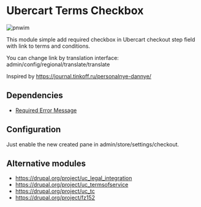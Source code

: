 # Ubercart Terms Checkbox

![pnwim](https://img.shields.io/badge/Drupal-7.x-blue.svg)

This module simple add required checkbox in Ubercart checkout step field with link to terms and conditions.

You can change link by translation interface: admin/config/regional/translate/translate

Inspired by https://journal.tinkoff.ru/personalnye-dannye/

## Dependencies
* [Required Error Message](https://www.drupal.org/project/required_error_message)

## Configuration
Just enable the new created pane in admin/store/settings/checkout.

## Alternative modules
* https://drupal.org/project/uc_legal_integration
* https://drupal.org/project/uc_termsofservice
* https://drupal.org/project/uc_tc
* https://drupal.org/project/fz152
